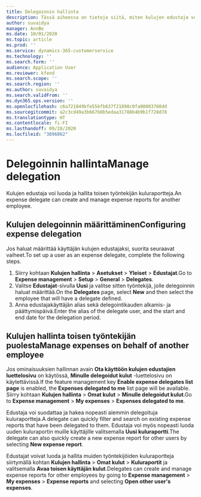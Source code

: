 ```yaml
---
title: Delegoinnin hallinta
description: Tässä aiheessa on tietoja siitä, miten kulujen edustaja voi luoda ja hallita toisen työntekijän kuluraportteja.
author: suvaidya
manager: AnnBe
ms.date: 10/01/2020
ms.topic: article
ms.prod: ''
ms.service: dynamics-365-customerservice
ms.technology: ''
ms.search.form: ''
audience: Application User
ms.reviewer: kfend
ms.search.scope: ''
ms.search.region: ''
ms.author: suvaidya
ms.search.validFrom: ''
ms.dyn365.ops.version: ''
ms.openlocfilehash: c6a721849bfe556fb637f21898c0fa00083760dd
ms.sourcegitcommit: a2c3cd49a3b667b8b5edaa31788b4b9b1f728d78
ms.translationtype: HT
ms.contentlocale: fi-FI
ms.lasthandoff: 09/28/2020
ms.locfileid: "3896862"
---
```

# <a name="manage-delegation"></a><span data-ttu-id="cb37c-103">Delegoinnin hallinta</span><span class="sxs-lookup"><span data-stu-id="cb37c-103">Manage delegation</span></span>
<span data-ttu-id="cb37c-104">Kulujen edustaja voi luoda ja hallita toisen työntekijän kuluraportteja.</span><span class="sxs-lookup"><span data-stu-id="cb37c-104">An expense delegate can create and manage expense reports for another employee.</span></span>

## <a name="configuring-expense-delegation"></a><span data-ttu-id="cb37c-105">Kulujen delegoinnin määrittäminen</span><span class="sxs-lookup"><span data-stu-id="cb37c-105">Configuring expense delegation</span></span>

<span data-ttu-id="cb37c-106">Jos haluat määrittää käyttäjän kulujen edustajaksi, suorita seuraavat vaiheet.</span><span class="sxs-lookup"><span data-stu-id="cb37c-106">To set up a user as an expense delegate, complete the following steps.</span></span> 
1. <span data-ttu-id="cb37c-107">Siirry kohtaan **Kulujen hallinta** > **Asetukset** > **Yleiset** > **Edustajat**.</span><span class="sxs-lookup"><span data-stu-id="cb37c-107">Go to **Expense management** > **Setup** > **General** > **Delegates**.</span></span> 
2. <span data-ttu-id="cb37c-108">Valitse **Edustajat**-sivulla **Uusi** ja valitse sitten työntekijä, jolle delegoinnin haluat määrittää.</span><span class="sxs-lookup"><span data-stu-id="cb37c-108">On the **Delegates** page, select **New** and then select the employee that will have a delegate defined.</span></span> 
3. <span data-ttu-id="cb37c-109">Anna edustajakäyttäjän alias sekä delegointikauden alkamis- ja päättymispäivä.</span><span class="sxs-lookup"><span data-stu-id="cb37c-109">Enter the alias of the delegate user, and the start and end date for the delegation period.</span></span>

## <a name="manage-expenses-on-behalf-of-another-employee"></a><span data-ttu-id="cb37c-110">Kulujen hallinta toisen työntekijän puolesta</span><span class="sxs-lookup"><span data-stu-id="cb37c-110">Manage expenses on behalf of another employee</span></span>

<span data-ttu-id="cb37c-111">Jos ominaisuuksien hallinnan avain **Ota käyttöön kulujen edustajien luettelosivu** on käytössä, **Minulle delegoidut kulut** -luettelosivu on käytettävissä.</span><span class="sxs-lookup"><span data-stu-id="cb37c-111">If the feature management key **Enable expense delegates list page** is enabled, the **Expenses delegated to me** list page will be available.</span></span> <span data-ttu-id="cb37c-112">Siirry kohtaan **Kulujen hallinta** > **Omat kulut** > **Minulle delegoidut kulut**.</span><span class="sxs-lookup"><span data-stu-id="cb37c-112">Go to **Expense management** > **My expenses** > **Expenses delegated to me**.</span></span>

<span data-ttu-id="cb37c-113">Edustaja voi suodattaa ja hakea nopeasti aiemmin delegoituja kuluraportteja.</span><span class="sxs-lookup"><span data-stu-id="cb37c-113">A delegate can quickly filter and search on existing expense reports that have been delegated to them.</span></span> <span data-ttu-id="cb37c-114">Edustaja voi myös nopeasti luoda uuden kuluraportin muille käyttäjille valitsemalla **Uusi kuluraportti**.</span><span class="sxs-lookup"><span data-stu-id="cb37c-114">The delegate can also quickly create a new expense report for other users by selecting **New expense report**.</span></span>

<span data-ttu-id="cb37c-115">Edustajat voivat luoda ja hallita muiden työntekijöiden kuluraportteja siirtymällä kohtan **Kulujen hallinta** > **Omat kulut** > **Kuluraportit** ja valitsemalla **Avaa toisen käyttäjän kulut**.</span><span class="sxs-lookup"><span data-stu-id="cb37c-115">Delegates can create and manage expense reports for other employees by going to **Expense management** > **My expenses** > **Expense reports** and selecting **Open other user's expenses**.</span></span>

